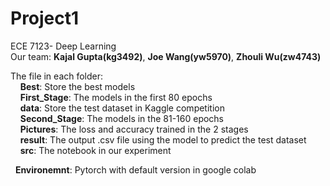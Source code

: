 # Project1
ECE 7123- Deep Learning  
Our team: **Kajal Gupta(kg3492)**, **Joe Wang(yw5970)**, **Zhouli Wu(zw4743)**  

The file in each folder:  
&nbsp;&nbsp;&nbsp;&nbsp;**Best**:  Store the best models    
&nbsp;&nbsp;&nbsp;&nbsp;**First_Stage**:  The models in the first 80 epochs  
&nbsp;&nbsp;&nbsp;&nbsp;**data**:  Store the test dataset in Kaggle competition  
&nbsp;&nbsp;&nbsp;&nbsp;**Second_Stage**:  The models in the 81-160 epochs  
&nbsp;&nbsp;&nbsp;&nbsp;**Pictures**: The loss and accuracy trained in the 2 stages  
&nbsp;&nbsp;&nbsp;&nbsp;**result**:  The output .csv file using the model to predict the test dataset  
&nbsp;&nbsp;&nbsp;&nbsp;**src**: The notebook in our experiment    

&nbsp;&nbsp;**Environemnt**: Pytorch with default version in google colab
